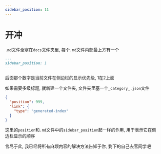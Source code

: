 ```yaml
---
sidebar_position: 11
---
```


# 开冲

`.md`文件全塞在`docs`文件夹里, 每个`.md`文件内部最上方有一个

```md
---
sidebar_position: 1
---
```

后面那个数字是当前文件在侧边栏的显示优先级, 1在2上面

如果需要多级标题, 就新建一个文件夹, 文件夹里塞一个`_category_.json`文件

```json
{
  "position": 999,
  "link": {
    "type": "generated-index"
  }
}
```

这里的`position`和`.md`文件中的`sidebar_position`起一样的作用, 用于表示它在侧边栏显示的顺序

言尽于此, 我已经将所有麻烦内容的解决方法告知于你, 剩下的自己去官网学吧
